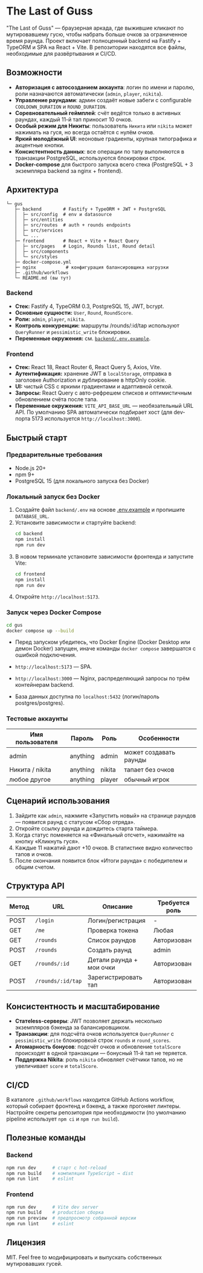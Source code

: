 # The Last of Guss

"The Last of Guss" — браузерная аркада, где выжившие кликают по мутировавшему гусю, чтобы набрать больше очков за ограниченное время раунда. Проект включает полноценный backend на Fastify + TypeORM и SPA на React + Vite. В репозитории находятся все файлы, необходимые для развёртывания и CI/CD.

## Возможности

- **Авторизация с автосозданием аккаунта**: логин по имени и паролю, роли назначаются автоматически (`admin`, `player`, `nikita`).
- **Управление раундами**: админ создаёт новые забеги с configurable `COOLDOWN_DURATION` и `ROUND_DURATION`.
- **Соревновательный геймплей**: счёт ведётся только в активных раундах, каждый 11-й тап приносит 10 очков.
- **Особый режим для Никиты**: пользователь `Никита` или `nikita` может нажимать на гуся, но всегда остаётся с нулём очков.
- **Яркий молодёжный UI**: неоновые градиенты, крупная типографика и акцентные кнопки.
- **Консистентность данных**: все операции по тапу выполняются в транзакции PostgreSQL, используются блокировки строк.
- **Docker-compose** для быстрого запуска всего стека (PostgreSQL + 3 экземпляра backend за nginx + frontend).

## Архитектура

```
└─ gus
   ├─ backend        # Fastify + TypeORM + JWT + PostgreSQL
   │  ├─ src/config  # env и datasource
   │  ├─ src/entities
   │  ├─ src/routes  # auth + rounds endpoints
   │  ├─ src/services
   │  └─ ...
   ├─ frontend       # React + Vite + React Query
   │  ├─ src/pages   # Login, Rounds list, Round detail
   │  ├─ src/components
   │  └─ src/styles
   ├─ docker-compose.yml
   ├─ nginx           # конфигурация балансировщика нагрузки
   ├─ .github/workflows
   └─ README.md (вы тут)
```

### Backend

- **Стек:** Fastify 4, TypeORM 0.3, PostgreSQL 15, JWT, bcrypt.
- **Основные сущности:** `User`, `Round`, `RoundScore`.
- **Роли:** `admin`, `player`, `nikita`.
- **Контроль конкуренции:** маршруты /rounds/:id/tap используют `QueryRunner` и `pessimistic_write` блокировки.
- **Переменные окружения:** см. [`backend/.env.example`](backend/.env.example).

### Frontend

- **Стек:** React 18, React Router 6, React Query 5, Axios, Vite.
- **Аутентификация:** хранение JWT в `localStorage`, отправка в заголовке Authorization и дублирование в httpOnly cookie.
- **UI:** чистый CSS с яркими градиентами и адаптивной сеткой.
- **Запросы:** React Query с авто-рефрешем списков и оптимистичным обновлением счёта после тапа.
- **Переменные окружения:** `VITE_API_BASE_URL` — необязательный URL API. По умолчанию SPA автоматически подбирает хост (для dev-порта 5173 используется `http://localhost:3000`).

## Быстрый старт

### Предварительные требования

- Node.js 20+
- npm 9+
- PostgreSQL 15 (для локального запуска без Docker)

### Локальный запуск без Docker

1. Создайте файл `backend/.env` на основе [.env.example](backend/.env.example) и пропишите `DATABASE_URL`.
2. Установите зависимости и стартуйте backend:
   ```bash
   cd backend
   npm install
   npm run dev
   ```
3. В новом терминале установите зависимости фронтенда и запустите Vite:
   ```bash
   cd frontend
   npm install
   npm run dev
   ```
4. Откройте `http://localhost:5173`.

### Запуск через Docker Compose

```bash
cd gus
docker compose up --build
```

- Перед запуском убедитесь, что Docker Engine (Docker Desktop или демон Docker) запущен, иначе команды `docker compose` завершатся с ошибкой подключения.

- `http://localhost:5173` — SPA.
- `http://localhost:3000` — Nginx, распределяющий запросы по трём контейнерам backend.
- База данных доступна по `localhost:5432` (логин/пароль postgres/postgres).

### Тестовые аккаунты

| Имя пользователя | Пароль      | Роль    | Особенности                              |
| ---------------- | ----------- | ------- | ---------------------------------------- |
| admin            | anything    | admin   | может создавать раунды                   |
| Никита / nikita  | anything    | nikita  | тапает без очков                         |
| любое другое     | anything    | player  | обычный игрок                            |

## Сценарий использования

1. Зайдите как `admin`, нажмите «Запустить новый» на странице раундов — появится раунд с статусом «Сбор отряда».
2. Откройте ссылку раунда и дождитесь старта таймера.
3. Когда статус поменяется на «Финальный отсчет», нажимайте на кнопку «Кликнуть гуся».
4. Каждые 11 нажатий дают +10 очков. В статистике видно количество тапов и очков.
5. После окончания появится блок «Итоги раунда» с победителем и общим счетом.

## Структура API

| Метод | URL                  | Описание                             | Требуется роль |
| ----- | -------------------- | ------------------------------------ | -------------- |
| POST  | `/login`             | Логин/регистрация                    | -              |
| GET   | `/me`                | Проверка токена                      | Любая          |
| GET   | `/rounds`            | Список раундов                       | Авторизован    |
| POST  | `/rounds`            | Создать раунд                        | admin          |
| GET   | `/rounds/:id`        | Детали раунда + мои очки             | Авторизован    |
| POST  | `/rounds/:id/tap`    | Зарегистрировать тап                 | Авторизован    |

## Консистентность и масштабирование

- **Статeless-серверы**: JWT позволяет держать несколько экземпляров бэкенда за балансировщиком.
- **Транзакции**: для подсчёта очков используется `QueryRunner` с `pessimistic_write` блокировкой строк `rounds` и `round_scores`.
- **Атомарность бонусов**: подсчёт очков и обновление `totalScore` происходят в одной транзакции — бонусный 11-й тап не теряется.
- **Поддержка Nikita**: роль `nikita` обновляет счётчики тапов, но не увеличивает `score` и `totalScore`.

## CI/CD

В каталоге `.github/workflows` находится GitHub Actions workflow, который собирает фронтенд и бэкенд, а также прогоняет линтеры. Настройте секреты репозитория при необходимости (по умолчанию pipeline использует `npm ci` и `npm run build`).

## Полезные команды

### Backend

```bash
npm run dev      # старт с hot-reload
npm run build    # компиляция TypeScript → dist
npm run lint     # eslint
```

### Frontend

```bash
npm run dev      # Vite dev server
npm run build    # production сборка
npm run preview  # предпросмотр собранной версии
npm run lint     # eslint
```

## Лицензия

MIT. Feel free to модифицировать и выпускать собственных мутировавших гусей.
